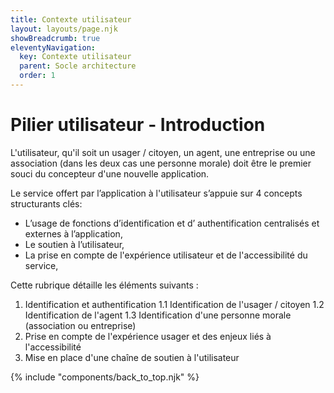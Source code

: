 ```yaml
---
title: Contexte utilisateur
layout: layouts/page.njk
showBreadcrumb: true
eleventyNavigation:
  key: Contexte utilisateur
  parent: Socle architecture
  order: 1
---
```



# Pilier utilisateur - Introduction  

L'utilisateur, qu'il soit un usager / citoyen, un agent, une entreprise ou une association (dans les deux cas une personne morale) doit être le premier souci du concepteur d'une nouvelle application.

Le service offert par l’application à l'utilisateur s’appuie sur 4 concepts structurants clés:

- L’usage de fonctions d’identification et d’ authentification centralisés et externes à l’application,
- Le soutien à l’utilisateur,
- La prise en compte de l'expérience utilisateur et de l'accessibilité du service,

Cette rubrique détaille les éléments suivants :

1. Identification et authentification
    1.1 Identification de l'usager / citoyen
    1.2 Identification de l'agent
    1.3 Identification d'une personne morale (association ou entreprise)
2. Prise en compte de l'expérience usager et des enjeux liés à l'accessibilité
3. Mise en place d'une chaîne de soutien à l'utilisateur


{% include "components/back_to_top.njk" %}